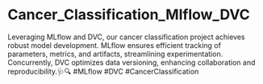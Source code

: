 # Cancer_Classification_Mlflow_DVC
Leveraging MLflow and DVC, our cancer classification project achieves robust model development. MLflow ensures efficient tracking of parameters, metrics, and artifacts, streamlining experimentation. Concurrently, DVC optimizes data versioning, enhancing collaboration and reproducibility.🩺🔍 #MLflow #DVC #CancerClassification
